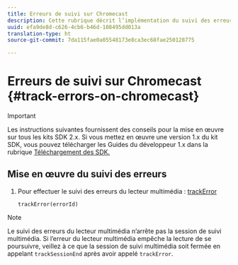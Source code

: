 ```yaml
---
title: Erreurs de suivi sur Chromecast
description: Cette rubrique décrit l’implémentation du suivi des erreurs à l’aide du SDK Media sur Chromecast.
uuid: efa9de8d-c626-4cb6-b46d-108495dd013a
translation-type: ht
source-git-commit: 7da115fae0a05548173e8ca3ec68fae250128775

---
```



# Erreurs de suivi sur Chromecast {#track-errors-on-chromecast}

>[!IMPORTANT]
>
>Les instructions suivantes fournissent des conseils pour la mise en œuvre sur tous les kits SDK 2.x. Si vous mettez en œuvre une version 1.x du kit SDK, vous pouvez télécharger les Guides du développeur 1.x dans la rubrique [Téléchargement des SDK.](/help/sdk-implement/download-sdks.md)

## Mise en œuvre du suivi des erreurs

1. Pour effectuer le suivi des erreurs du lecteur multimédia : [trackError](https://adobe-marketing-cloud.github.io/media-sdks/reference/chromecast/ADBMobile.media.html#.trackError)

   ```
   trackError(errorId)
   ```

>[!NOTE]
>
>Le suivi des erreurs du lecteur multimédia n’arrête pas la session de suivi multimédia. Si l’erreur du lecteur multimédia empêche la lecture de se poursuivre, veillez à ce que la session de suivi multimédia soit fermée en appelant `trackSessionEnd` après avoir appelé `trackError`.

